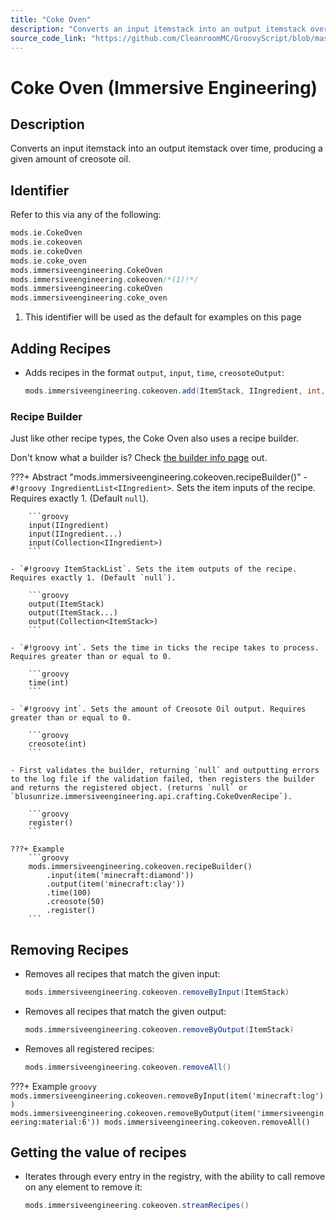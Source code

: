 ```yaml
---
title: "Coke Oven"
description: "Converts an input itemstack into an output itemstack over time, producing a given amount of creosote oil."
source_code_link: "https://github.com/CleanroomMC/GroovyScript/blob/master/src/main/java/com/cleanroommc/groovyscript/compat/mods/immersiveengineering/CokeOven.java"
---
```


# Coke Oven (Immersive Engineering)

## Description

Converts an input itemstack into an output itemstack over time, producing a given amount of creosote oil.

## Identifier

Refer to this via any of the following:

```groovy hl_lines="6"
mods.ie.CokeOven
mods.ie.cokeoven
mods.ie.cokeOven
mods.ie.coke_oven
mods.immersiveengineering.CokeOven
mods.immersiveengineering.cokeoven/*(1)!*/
mods.immersiveengineering.cokeOven
mods.immersiveengineering.coke_oven
```

1. This identifier will be used as the default for examples on this page

## Adding Recipes

- Adds recipes in the format `output`, `input`, `time`, `creosoteOutput`:

    ```groovy
    mods.immersiveengineering.cokeoven.add(ItemStack, IIngredient, int, int)
    ```


### Recipe Builder

Just like other recipe types, the Coke Oven also uses a recipe builder.

Don't know what a builder is? Check [the builder info page](../../../groovy/builder.md) out.

???+ Abstract "mods.immersiveengineering.cokeoven.recipeBuilder()"
    - `#!groovy IngredientList<IIngredient>`. Sets the item inputs of the recipe. Requires exactly 1. (Default `null`).

        ```groovy
        input(IIngredient)
        input(IIngredient...)
        input(Collection<IIngredient>)
        ```

    - `#!groovy ItemStackList`. Sets the item outputs of the recipe. Requires exactly 1. (Default `null`).

        ```groovy
        output(ItemStack)
        output(ItemStack...)
        output(Collection<ItemStack>)
        ```

    - `#!groovy int`. Sets the time in ticks the recipe takes to process. Requires greater than or equal to 0.

        ```groovy
        time(int)
        ```

    - `#!groovy int`. Sets the amount of Creosote Oil output. Requires greater than or equal to 0.

        ```groovy
        creosote(int)
        ```

    - First validates the builder, returning `null` and outputting errors to the log file if the validation failed, then registers the builder and returns the registered object. (returns `null` or `blusunrize.immersiveengineering.api.crafting.CokeOvenRecipe`).

        ```groovy
        register()
        ```

    ???+ Example
        ```groovy
        mods.immersiveengineering.cokeoven.recipeBuilder()
            .input(item('minecraft:diamond'))
            .output(item('minecraft:clay'))
            .time(100)
            .creosote(50)
            .register()
        ```



## Removing Recipes

- Removes all recipes that match the given input:

    ```groovy
    mods.immersiveengineering.cokeoven.removeByInput(ItemStack)
    ```

- Removes all recipes that match the given output:

    ```groovy
    mods.immersiveengineering.cokeoven.removeByOutput(ItemStack)
    ```

- Removes all registered recipes:

    ```groovy
    mods.immersiveengineering.cokeoven.removeAll()
    ```

???+ Example
    ```groovy
    mods.immersiveengineering.cokeoven.removeByInput(item('minecraft:log'))
    mods.immersiveengineering.cokeoven.removeByOutput(item('immersiveengineering:material:6'))
    mods.immersiveengineering.cokeoven.removeAll()
    ```

## Getting the value of recipes

- Iterates through every entry in the registry, with the ability to call remove on any element to remove it:

    ```groovy
    mods.immersiveengineering.cokeoven.streamRecipes()
    ```
